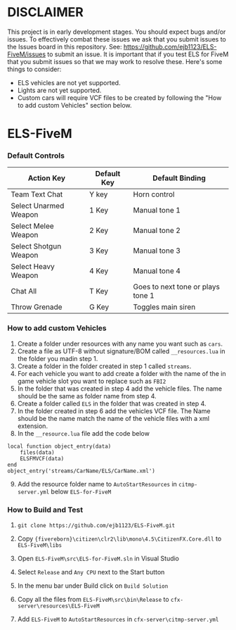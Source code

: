 # DISCLAIMER  
This project is in early development stages. You should expect bugs and/or issues. To effectively combat these issues we ask that you submit issues to the Issues board in this repository. See: https://github.com/ejb1123/ELS-FiveM/issues to submit an issue. It is important that if you test ELS for FiveM that you submit issues so that we may work to resolve these. Here's some things to consider:

- ELS vehicles are not yet supported.
- Lights are not yet supported.
- Custom cars will require VCF files to be created by following the "How to add custom Vehicles" section below.

# ELS-FiveM

### Default Controls

|Action Key|Default Key|Default Binding
|---|---|---|
|Team Text Chat | Y key | Horn control|
|Select Unarmed Weapon | 1 Key | Manual tone 1
|Select Melee Weapon | 2 Key | Manual tone 2|
|Select Shotgun Weapon | 3 Key | Manual tone 3|
|Select Heavy Weapon | 4 Key | Manual tone 4|
|Chat All| T Key|Goes to next tone or plays tone 1|
|Throw Grenade| G Key|Toggles main siren|

### How to add custom Vehicles

1. Create a folder under resources with any name you want such as `cars`.
2. Create a file as UTF-8 without signature/BOM called `__resources.lua` in the folder you madin step 1.
3. Create a folder in the folder created in step 1 called `streams`.
4. For each vehicle you want to add create a folder with the name of the in game vehicle slot you want to replace such as `FBI2`
5. In the folder that was created in step 4 add the vehicle files. The name should be the same as folder name from step 4.
6. Create a folder called `ELS` in the folder that was created in step 4.
7. In the folder created in step 6 add the vehicles VCF file. The Name should be the name match the name of the vehicle files with a xml extension.
8. In the `__resource.lua` file add the code below
```
local function object_entry(data)
	files(data)
	ELSFMVCF(data)
end
object_entry('streams/CarName/ELS/CarName.xml')
```
9. Add the resource folder name to `AutoStartResources` in `citmp-server.yml` below `ELS-for-FiveM`
### How to Build and Test

1. `git clone https://github.com/ejb1123/ELS-FiveM.git`

2. Copy `{fivereborn}\citizen\clr2\lib\mono\4.5\CitizenFX.Core.dll` to `ELS-FiveM\libs`

3. Open `ELS-FiveM\src\ELS-for-FiveM.sln` in Visual Studio

4. Select `Release` and `Any CPU`  next to the Start button

5. In the menu bar under Build click on `Build Solution`

6. Copy all the files from `ELS-FiveM\src\bin\Release` to `cfx-server\resources\ELS-FiveM`

7. Add `ELS-FiveM` to `AutoStartResources` in `cfx-server\citmp-server.yml`
